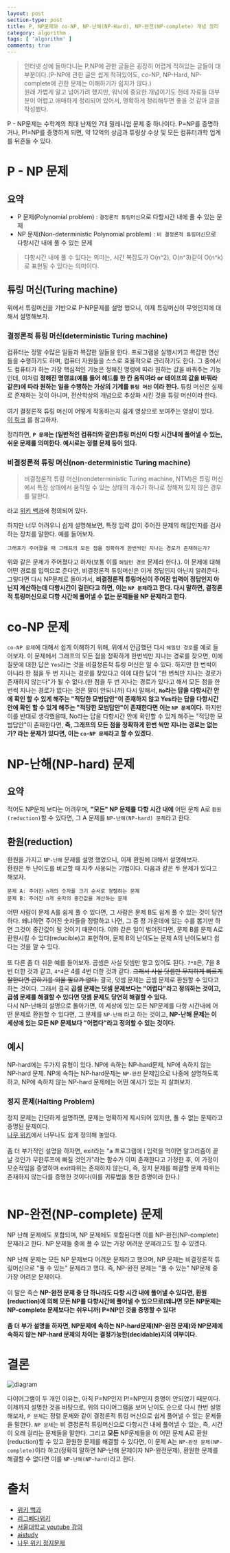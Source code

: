 ```yaml
---
layout: post
section-type: post
title: P, NP문제와 co-NP, NP-난해(NP-Hard), NP-완전(NP-complete) 개념 정리
category: algorithm
tags: [ 'algorithm' ]
comments: true
---
```


> 인터넷 상에 돌아다니는 P,NP에 관한 글들은 굉장히 어렵게 적혀있는 글들이 대부분이다.(P-NP에 관한 글은 쉽게 적혀있어도, co-NP, NP-Hard, NP-complete에 관한 문제는 이해하기가 쉽지가 않다.)  
> 원래 가볍게 알고 넘어가려 했지만, 워낙에 중요한 개념이기도 한데 자료들 대부분이 어렵고 애매하게 정리되어 있어서, 명확하게 정리해두면 좋을 것 같아 글을 작성했다.  

P - NP문제는 수학계의 최대 난제인 7대 밀레니엄 문제 중 하나이다. P=NP를 증명하거나, P!=NP를 증명하게 되면, 약 12억의 상금과 튜링상 수상 및 모든 컴퓨터과학 업계를 뒤흔들 수 있다.

# P - NP 문제

## 요약

- P 문제(Polynomial problem) : `결정론적 튜링머신`으로 다항시간 내에 풀 수 있는 문제
- NP 문제(Non-deterministic Polynomial problem) : `비 결정론적 튜링머신`으로 다항시간 내에 풀 수 있는 문제

> 다항시간 내에 풀 수 있다는 의미는, 시간 복잡도가 O(n^2), O(n^3)같이 O(n^k)로 표현될 수 있다는 의미이다.

## 튜링 머신(Turing machine)

위에서 튜링머신을 기반으로 P-NP문제를 설명 했으니, 이제 튜링머신이 무엇인지에 대해서 설명해보자.

### 결정론적 튜링 머신(deterministic Turing machine)

컴퓨터는 정말 수많은 일들과 복잡한 일들을 한다. 프로그램을 실행시키고 복잡한 연산들을 수행하기도 하며, 컴퓨터 자원들을 스스로 효율적으로 관리하기도 한다. 그 중에서도 컴퓨터가 하는 가장 핵심적인 기능은 정해진 명령에 따라 원하는 값을 바꿔주는 기능인데, 이처럼 **정해진 명령표(예를 들어 헤드를 한 칸 움직여라 or 테이프의 값을 바꿔라 같은)에 따라 원하는 일을 수행하는 가상의 기계를 `튜링 머신` 이라 한다.** 튜링 머신은 실제로 존재하는 것이 아니며, 전산학상의 개념으로 추상화 시킨 것을 튜링 머신이라 한다.  
<br />
여기 결정론적 튜링 머신이 어떻게 작동하는지 쉽게 영상으로 보여주는 영상이 있다.  
[이 링크](https://www.youtube.com/watch?v=DDu652WsYbc) 를 참고하자.

정리하면, **`P 문제`는 (일반적인 컴퓨터와 같은)튜링 머신이 다항 시간내에 풀어낼 수 있는, 쉬운 문제를 의미한다. 예시로는 정렬 문제 등이 있다.**

### 비결정론적 튜링 머신(non-deterministic Turing machine)

> 비결정론적 튜링 머신(nondeterministic Turing machine, NTM)은 튜링 머신에서 특정 상태에서 움직일 수 있는 상태의 개수가 하나로 정해져 있지 않은 경우를 말한다.

라고 [위키 백과](https://ko.wikipedia.org/wiki/%EB%B9%84%EA%B2%B0%EC%A0%95%EB%A1%A0%EC%A0%81_%ED%8A%9C%EB%A7%81_%EA%B8%B0%EA%B3%84)에 정의되어 있다.  

하지만 너무 어려우니 쉽게 설명해보면, 특정 입력 값이 주어진 문제의 해답인지를 검사하는 장치를 말한다. 예를 들어보자.
```
그래프가 주어졌을 때 그래프의 모든 점을 정확하게 한번씩만 지나는 경로가 존재하는가?
```
위와 같은 문제가 주어졌다고 하자(보통 이를 `해밀턴 경로` 문제라 한다.). 이 문제에 대해 어떤 경로를 입력으로 준다면, 비결정론적 튜링머신은 이게 정답인지 아닌지 알려준다.
그렇다면 다시 NP문제로 돌아가서, **비결정론적 튜링머신이 주어진 입력이 정답인지 아닌지  계산하는데 다항시간이 걸린다고 하면, 이는 `NP 문제`라고 한다. 다시 말하면, 결정론적 튜링머신으로 다항 시간에 풀어낼 수 없는 문제들을 NP 문제라고 한다.**

# co-NP 문제

`co-NP 문제`에 대해서 쉽게 이해하기 위해, 위에서 언급했던 다시 `해밀턴 경로`를 예로 들어보자. 이 문제에서 그래프의 모든 점을 정확하게 한번씩만 지나는 경로를 찾으면, 이에 질문에 대한 답은 `Yes`라는 것을 비결정론적 튜링 머신은 알 수 있다. 하지만 한 번씩이 아니라 한 점을 두 번 지나는 경로를 찾았다고 이에 대한 답이 "한 번씩만 지나는 경로가 존재하지 않는다"가 될 수 없다.(한 점을 두 번 지나는 경로가 있다고 해서 모든 점을 한 번씩 지나는 경로가 없다는 것은 말이 안되니까)
다시 말해서, **`No`라는 답을 다항시간 안에 확인 할 수 있게 해주는 "적당한 모범답안"이 존재하지 않고 Yes라는 답을 다항시간 안에 확인 할 수 있게 해주는 "적당한 모범답안"이 존재한다면 이는 `NP 문제`이다.** 하지만 이를 반대로 생각했을때, No라는 답을 다항시간 안에 확인할 수 있게 해주는 "적당한 모범답안"이 존재한다면, **즉, 그래프의 모든 점을 정확하게 한번 씩만 지나는 경로는 없는가? 라는 문제가 있다면, 이는 `co-NP 문제`라고 할 수 있겠다.**

# NP-난해(NP-hard) 문제

## 요약

적어도 NP문제 보다는 어려우며, **"모든" NP 문제를 다항 시간 내에** 어떤 문제 A로 `환원(reduction)`할 수 있다면, 그 A 문제를 `NP-난해(NP-hard) 문제`라고 한다.

## 환원(reduction)

환원을 가지고 `NP-난해` 문제를 설명 했었으니, 이제 환원에 대해서 설명해보자.  
환원은 두 난이도를 비교할 때 자주 사용되는 기법이다. 다음과 같은 두 문제가 있다고 해보자.

```
문제 A: 주어진 n개의 숫자를 크기 순서로 정렬하는 문제
문제 B: 주어진 n개 숫자의 중간값을 계산하는 문제
```

어떤 사람이 문제 A를 쉽게 풀 수 있다면, 그 사람은 문제 B도 쉽게 풀 수 있는 것이 당연하다. 왜냐하면 주어진 숫자들을 정렬하고 나면, 그 중 정 가운데에 있는 수를 뽑기만 하면 그것이 중간값이 될 것이기 때문이다. 이와 같은 일이 벌어진다면, 문제 B를 문제 A로 환원시킬 수 있다(reducible)고 표현하며, 문제 B의 난이도는 문제 A의 난이도보다 쉽다는 것을 알 수 있다.  
<br />
또 다른 좀 더 쉬운 예를 들어보자. 곱셈은 사실 덧셈만 알고 있어도 된다. `7*8`은, 7을 8번 더한 것과 같고, `4*4`은 4를 4번 더한 것과 같다. ~~그래서 사실 덧셈만 무지하게 빠르게 잘한다면 곱하기를 외울 필요가 없다.~~ 결국, 덧셈 문제는 곱셈 문제로 환원할 수 있다고 하는 것이다. 그래서 결국 **곱셈 문제는 덧셈 문제보다는 "어렵다"라고 정의하는 것이고, 곱셈 문제를 해결할 수 있다면 덧셈 문제도 당연히 해결할 수 있다.**
<br />
다시 NP-난해의 설명으로 돌아가면, 이 세상에 있는 모든 NP문제를 다항 시간내에 어떤 문제로 환원할 수 있다면, 그 문제를 `NP-난해` 라고 하는 것이고, **NP-난해 문제는 이 세상에 있는 모든 NP 문제보다 "어렵다"라고 정의할 수 있는 것이다.**

## 예시

NP-hard에는 두가지 유형이 있다. NP에 속하는 NP-hard문제, NP에 속하지 않는 NP-hard 문제.
NP에 속하는 NP-hard문제는 `NP-완전` 문제임으로 나중에 설명하도록 하고, NP에 속하지 않는 NP-hard 문제에는 어떤 예시가 있는 지 살펴보자.

### 정지 문제(Halting Problem)

정지 문제는 간단하게 설명하면, 문제는 명확하게 제시되어 있지만, 풀 수 없는 문제라고 증명된 문제이다.  
[나무 위키](https://namu.wiki/w/%EC%A0%95%EC%A7%80%20%EB%AC%B8%EC%A0%9C)에서 너무나도 쉽게 정의해 놓았다.  
<br/>
좀 더 부가적인 설명을 하자면, exit라는 "a 프로그램에 i 입력을 먹이면 알고리즘이 끝날 것인가 무한루프에 빠질 것인가"라는 함수가 이미 존재한다고 가정한 후, 이 가정이 모순적임을 증명하며 exit따위는 존재하지 않는다, 즉, 정지 문제를 해결할 문제 따위는 존재하지 않는다를 증명한 것이다(이를 귀류법을 통한 증명이라 한다.)  
<br/>

# NP-완전(NP-complete) 문제

NP 난해 문제에도 포함되며, NP 문제에도 포함된다면 이를 NP-완전(NP-complete) 문제라고 한다.
NP 문제들 중에 풀 수 있는 가장 어려운 문제라고도 할 수 있겠다.  
<br/>
NP 난해 문제는 모든 NP 문제보다 어려운 문제라고 했으며, NP 문제는 비결정론적 튜링머신으로 "풀 수 있는" 문제라고 했다. 즉, NP-완전 문제는 "풀 수 있는" NP문제 중 가장 어려운 문제이다.    
<br/>
이 말은 즉슨 **NP-완전 문제 중 단 하나라도 다항 시간 내에 풀어낼 수 있다면, 환원(reduction)에 의해 모든 NP를 다항시간에 풀어낼 수 있으므로(왜냐면 모든 NP문제는 NP-complete 문제보다는 쉬우니까) P=NP인 것을 증명할 수 있다!**  
<br/>
**좀 더 부가 설명을 하자면, NP문제에 속하는 NP-hard문제(NP-완전 문제)와 NP문제에 속하지 않는 NP-hard 문제의 차이는 결정가능한(decidable)지의 여부이다.**


# 결론

![diagram](/images/posts/p_np.png)

다이어그램이 두 개인 이유는, 아직 P=NP인지 P!=NP인지 증명이 안되었기 때문이다.  
이제까지 설명한 것을 바탕으로, 위의 다이어그램을 보며 난이도 순으로 다시 한번 설명해보자, `P 문제`는 정렬 문제와 같이 결정론적 튜링 머신으로 쉽게 풀어낼 수 있는 문제들을 말한다. `NP 문제`는 비 결정론적 튜링머신으로 다항시간 내에 풀어낼 수 있는, 즉, 시간이 오래 걸리는 문제들을 말한다. 그리고 **모든** NP문제들을 이 어떤 문제 A로 환원(reduction)할 수 있고 환원한 문제를 해결할 수 있다면, 이 문제 A는 `NP-완전 문제(NP-complete)`이라 하고(정확히 말하면 NP-난해 문제이자 NP-완전문제), 환원한 문제를 해결할 수 없다면 이를 `NP-난해(NP-hard)`라고 한다.

# 출처

- [위키 백과](https://ko.wikipedia.org/wiki)
- [리그베다위키](http://rigvedawiki.net/w/P-NP%20%EB%AC%B8%EC%A0%9C)
- [서울대학교 youtube 강의](https://www.youtube.com/watch?v=SW0fRQQYkdA&t=898s)
- [aistudy](http://www.aistudy.com/computer/np_hard.htm)
- [나무 위키 정지문제](https://namu.wiki/w/%EC%A0%95%EC%A7%80%20%EB%AC%B8%EC%A0%9C)
